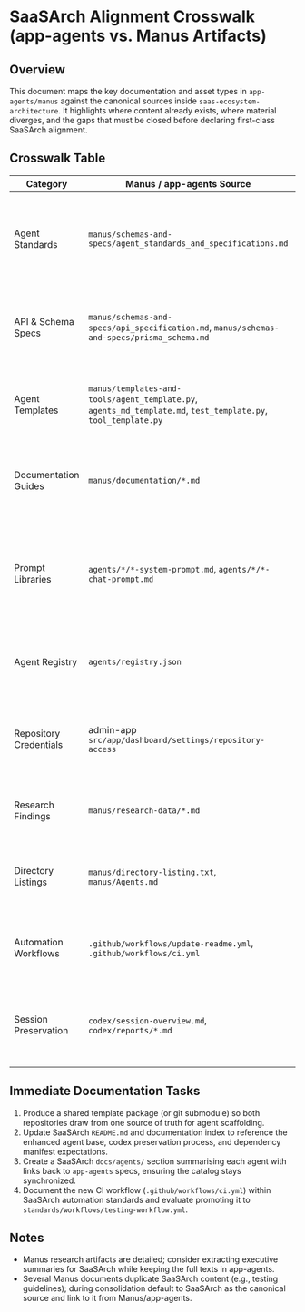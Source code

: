 # SaaSArch Alignment Crosswalk (app-agents vs. Manus Artifacts)

## Overview
This document maps the key documentation and asset types in `app-agents/manus` against the canonical sources inside `saas-ecosystem-architecture`. It highlights where content already exists, where material diverges, and the gaps that must be closed before declaring first-class SaaSArch alignment.

## Crosswalk Table
| Category | Manus / app-agents Source | SaaSArch Source | Gap / Action |
| --- | --- | --- | --- |
| Agent Standards | `manus/schemas-and-specs/agent_standards_and_specifications.md` | `standards/documentation/standards.md`, `standards/planning/agentic-planning-standards.md` | SaaSArch docs are higher-level; need to fold Manus-specific requirements (tool registry, memory expectations) into SaaSArch standards or link reciprocally. |
| API & Schema Specs | `manus/schemas-and-specs/api_specification.md`, `manus/schemas-and-specs/prisma_schema.md` | None (SaaSArch references platform schemas only) | Determine whether these specs belong in SaaSArch or remain agent-local; if adopted, place under `standards/` with versioning. |
| Agent Templates | `manus/templates-and-tools/agent_template.py`, `agents_md_template.md`, `test_template.py`, `tool_template.py` | No packaged templates (guidance only) | Package templates as a shared module or sync to SaaSArch `standards/templates/`; update docs to cite the shared source. |
| Documentation Guides | `manus/documentation/*.md` | `DEVELOPMENT.md`, `ARCHITECTURE.md`, strategy docs | Decide whether to migrate Manus guides into a SaaSArch `docs/agents/` hierarchy and link from Manus back to canonical copies. |
| Prompt Libraries | `agents/*/*-system-prompt.md`, `agents/*/*-chat-prompt.md` | None | Add prompt repositories to SaaSArch (e.g., `docs/agents/prompts/`) and reference them from agent briefs so orchestration layers can access the official wording. |
| Agent Registry | `agents/registry.json` | None | Import the registry JSON into SaaSArch/admin-app to drive dashboards and avoid manual duplication. |
| Repository Credentials | admin-app `src/app/dashboard/settings/repository-access` | None | Document the admin-app workflow so operators know how to rotate/validate GitHub tokens used for private repositories. |
| Research Findings | `manus/research-data/*.md` | `RESEARCH_SUMMARY_AND_STRATEGIC_RECOMMENDATIONS.md` | Condense Manus findings into SaaSArch research or cross-link sections so insights stay aligned. |
| Directory Listings | `manus/directory-listing.txt`, `manus/Agents.md` | `README.md`, `standards/integration/project-hierarchy.md` | Align naming conventions and ensure both repos list the same agent catalog with matching metadata. |
| Automation Workflows | `.github/workflows/update-readme.yml`, `.github/workflows/ci.yml` | `standards/workflows/*.yml` | Document the new workflows in SaaSArch automation guides and consider promoting them to reusable templates. |
| Session Preservation | `codex/session-overview.md`, `codex/reports/*.md` | None | Add “session preservation” guidance to SaaSArch documentation (e.g., in `AUTOMATION.md`) and reference Codex templates. |

## Immediate Documentation Tasks
1. Produce a shared template package (or git submodule) so both repositories draw from one source of truth for agent scaffolding.
2. Update SaaSArch `README.md` and documentation index to reference the enhanced agent base, codex preservation process, and dependency manifest expectations.
3. Create a SaaSArch `docs/agents/` section summarising each agent with links back to `app-agents` specs, ensuring the catalog stays synchronized.
4. Document the new CI workflow (`.github/workflows/ci.yml`) within SaaSArch automation standards and evaluate promoting it to `standards/workflows/testing-workflow.yml`.

## Notes
- Manus research artifacts are detailed; consider extracting executive summaries for SaaSArch while keeping the full texts in app-agents.
- Several Manus documents duplicate SaaSArch content (e.g., testing guidelines); during consolidation default to SaaSArch as the canonical source and link to it from Manus/app-agents.
